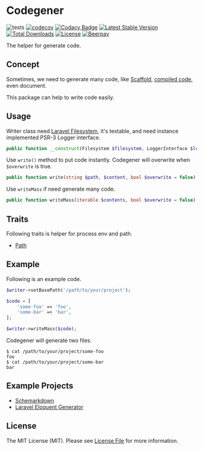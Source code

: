 # Codegener

![tests](https://github.com/MilesChou/codegener/workflows/tests/badge.svg)
[![codecov](https://codecov.io/gh/MilesChou/codegener/branch/master/graph/badge.svg)](https://codecov.io/gh/MilesChou/codegener)
[![Codacy Badge](https://api.codacy.com/project/badge/Grade/28b1ac29684847789995fe1c46f598ac)](https://www.codacy.com/manual/MilesChou/codegener)
[![Latest Stable Version](https://poser.pugx.org/MilesChou/codegener/v/stable)](https://packagist.org/packages/MilesChou/codegener)
[![Total Downloads](https://poser.pugx.org/MilesChou/codegener/d/total.svg)](https://packagist.org/packages/MilesChou/codegener)
[![License](https://poser.pugx.org/MilesChou/codegener/license)](https://packagist.org/packages/MilesChou/codegener)
[![Beerpay](https://beerpay.io/MilesChou/codegener/badge.svg?style=flat)](https://beerpay.io/MilesChou/codegener)

The helper for generate code.

## Concept

Sometimes, we need to generate many code, like [Scaffold](https://en.wikipedia.org/wiki/Scaffold_(programming)), [compiled code](https://en.wikipedia.org/wiki/Code_generation_(compiler)), even document.

This package can help to write code easily.

## Usage

Writer class need [Laravel Filesystem](), it's testable, and need instance implemented PSR-3 Logger interface.

```php
public function __construct(Filesystem $filesystem, LoggerInterface $logger)
```

Use `write()` method to put code instantly. Codegener will overwrite when `$overwrite` is true.

```php
public function write(string $path, $content, bool $overwrite = false): void
```

Use `writeMass` if need generate many code.

```php
public function writeMass(iterable $contents, bool $overwrite = false): void
```

## Traits

Following traits is helper for process env and path.

* [Path](/src/Traits/Path.php)

## Example

Following is an example code.

```php
$writer->setBasePath('/path/to/your/project');

$code = [
    'some-foo' => 'foo',
    'some-bar' => 'bar',
];

$writer->writeMass($code);
```

Codegener will generate two files.

```
$ cat /path/to/your/project/some-foo
foo
$ cat /path/to/your/project/some-bar
bar
```

## Example Projects

* [Schemarkdown](https://github.com/MilesChou/schemarkdown)
* [Laravel Eloquent Generator](https://github.com/104corp/laravel-eloquent-generator)

## License

The MIT License (MIT). Please see [License File](LICENSE) for more information.
